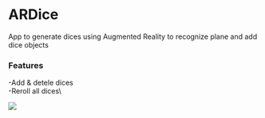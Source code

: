 # ARDice
App to generate dices using Augmented Reality to recognize plane and add dice objects

### Features

-Add & detele dices\
-Reroll all dices\

![](https://github.com/TopIvanAbramov/ARDice/blob/master/AppDemo.gif)
